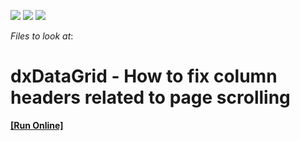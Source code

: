 <!-- default badges list -->
![](https://img.shields.io/endpoint?url=https://codecentral.devexpress.com/api/v1/VersionRange/128583180/16.1.4%2B)
[![](https://img.shields.io/badge/Open_in_DevExpress_Support_Center-FF7200?style=flat-square&logo=DevExpress&logoColor=white)](https://supportcenter.devexpress.com/ticket/details/T366788)
[![](https://img.shields.io/badge/📖_How_to_use_DevExpress_Examples-e9f6fc?style=flat-square)](https://docs.devexpress.com/GeneralInformation/403183)
<!-- default badges end -->
<!-- default file list -->
*Files to look at*:

<!-- default file list end -->
# dxDataGrid - How to fix column headers related to page scrolling
<!-- run online -->
**[[Run Online]](https://codecentral.devexpress.com/t366788/)**
<!-- run online end -->

<br/>


